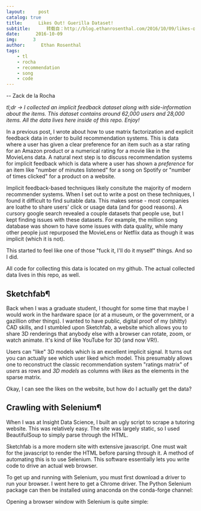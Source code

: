 ```yaml
---
layout:     post
catalog: true
title:      Likes Out! Guerilla Dataset!
subtitle:      转载自：http://blog.ethanrosenthal.com/2016/10/09/likes-out-guerilla-dataset/
date:      2016-10-09
img:      3
author:      Ethan Rosenthal
tags:
    - tl
    - rocha
    - recommendation
    - song
    - code
---
```


-- Zack de la Rocha

*tl;dr -> I collected an implicit feedback dataset along with side-information about the items. This dataset contains around 62,000 users and 28,000 items. All the data lives here inside of this repo. Enjoy!*

In a previous post, I wrote about how to use matrix factorization and explicit feedback data in order to build recommendation systems. This is data where a user has given a clear preference for an item such as a star rating for an Amazon product or a numerical rating for a movie like in the MovieLens data. A natural next step is to discuss recommendation systems for implicit feedback which is data where a user has shown a *preference* for an item like "number of minutes listened" for a song on Spotify or "number of times clicked" for a product on a website.

Implicit feedback-based techniques likely consitute the majority of modern recommender systems. When I set out to write a post on these techniques, I found it difficult to find suitable data. This makes sense - most companies are loathe to share users' click or usage data (and for good reasons). A cursory google search revealed a couple datasets that people use, but I kept finding issues with these datasets. For example, the million song database was shown to have some issues with data quality, while many other people just repurposed the MovieLens or Netflix data as though it was implicit (which it is not).

This started to feel like one of those "fuck it, I'll do it myself" things. And so I did.

All code for collecting this data is located on my github. The actual collected data lives in this repo, as well.

## Sketchfab¶

Back when I was a graduate student, I thought for some time that maybe I would work in the hardware space (or at a museum, or the government, or a gazillion other things). I wanted to have public, digital proof of my (shitty) CAD skills, and I stumbled upon Sketchfab, a website which allows you to share 3D renderings that anybody else with a browser can rotate, zoom, or watch animate. It's kind of like YouTube for 3D (and now VR!).

Users can "like" 3D models which is an excellent implicit signal. It turns out you can actually see which user liked which model. This presumably allows one to reconstruct the classic recommendation system "ratings matrix" of *users* as rows and *3D models* as columns with *likes* as the elements in the sparse matrix.

Okay, I can see the likes on the website, but how do I actually get the data?

## Crawling with Selenium¶

When I was at Insight Data Science, I built an ugly script to scrape a tutoring website. This was relatively easy. The site was largely static, so I used BeautifulSoup to simply parse through the HTML.

Sketchfab is a more modern site with extensive javascript. One must wait for the javascript to render the HTML before parsing through it. A method of automating this is to use Selenium. This software essentially lets you write code to drive an actual web browser.

To get up and running with Selenium, you must first download a driver to run your browser. I went here to get a Chrome driver. The Python Selenium package can then be installed using anaconda on the conda-forge channel:

Opening a browser window with Selenium is quite simple:
